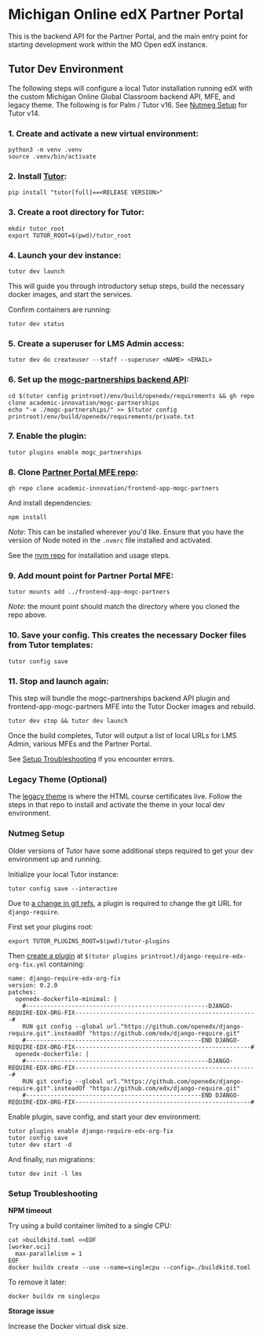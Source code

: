 # Michigan Online edX Partner Portal

This is the backend API for the Partner Portal, and the main entry point for starting development work within the MO Open edX instance.

## Tutor Dev Environment

The following steps will configure a local Tutor installation running edX with the custom Michigan Online Global Classroom backend API, MFE, and legacy theme. The following is for Palm / Tutor v16. See [Nutmeg Setup](#nutmeg-setup) for Tutor v14.

### 1. Create and activate a new virtual environment:

```
python3 -m venv .venv
source .venv/bin/activate
```

### 2. Install [Tutor](https://github.com/overhangio/tutor/releases):
```
pip install "tutor[full]==<RELEASE VERSION>"
```

### 3. Create a root directory for Tutor:
```
mkdir tutor_root
export TUTOR_ROOT=$(pwd)/tutor_root
```

### 4. Launch your dev instance:
```
tutor dev launch
```

This will guide you through introductory setup steps, build the necessary docker images, and start the services.

Confirm containers are running:
```
tutor dev status
```

### 5. Create a superuser for LMS Admin access:
```
tutor dev do createuser --staff --superuser <NAME> <EMAIL>
```

### 6. Set up the [mogc-partnerships backend API](https://github.com/academic-innovation/mogc-partnerships):
```
cd $(tutor config printroot)/env/build/openedx/requirements && gh repo clone academic-innovation/mogc-partnerships
echo "-e ./mogc-partnerships/" >> $(tutor config printroot)/env/build/openedx/requirements/private.txt
```

### 7. Enable the plugin:
```
tutor plugins enable mogc_partnerships
```

### 8. Clone [Partner Portal MFE repo](https://github.com/academic-innovation/frontend-app-mogc-partners):
```
gh repo clone academic-innovation/frontend-app-mogc-partners
```
And install dependencies:
```
npm install
```
*Note*: This can be installed wherever you'd like. Ensure that you have the version of Node noted in the `.nvmrc` file installed and activated.

See the [nvm repo](https://github.com/nvm-sh/nvm) for installation and usage steps.

### 9. Add mount point for Partner Portal MFE:
```
tutor mounts add ../frontend-app-mogc-partners
```
*Note*: the mount point should match the directory where you cloned the repo above.

### 10. Save your config. This creates the necessary Docker files from Tutor templates:
```
tutor config save
```

### 11. Stop and launch again:

This step will bundle the mogc-partnerships backend API plugin and frontend-app-mogc-partners MFE into the Tutor Docker images and rebuild.
```
tutor dev stop && tutor dev launch
```

Once the build completes, Tutor will output a list of local URLs for LMS Admin, various MFEs and the Partner Portal.

See [Setup Troubleshooting](#setup-troubleshooting) if you encounter errors.

### Legacy Theme (Optional)

The [legacy theme](https://github.com/academic-innovation/mogc-theme) is where the HTML course certificates live. Follow the steps in that repo to install and activate the theme in your local dev environment.


### Nutmeg Setup

Older versions of Tutor have some additional steps required to get your dev environment up and running.

Initialize your local Tutor instance:
```
tutor config save --interactive
```

Due to [a change in git refs](https://discuss.openedx.org/t/please-update-your-git-urls-for-edx-platform-and-several-other-repos/12387), a plugin is required to change the git URL for `django-require`.

First set your plugins root:
```
export TUTOR_PLUGINS_ROOT=$(pwd)/tutor-plugins
```

Then [create a plugin](https://docs.tutor.edly.io/tutorials/plugin.html#getting-started) at `$(tutor plugins printroot)/django-require-edx-org-fix.yml` containing:
```
name: django-require-edx-org-fix
version: 0.2.0
patches:
  openedx-dockerfile-minimal: |
    #----------------------------------------------------DJANGO-REQUIRE-EDX-ORG-FIX----------------------------------------------------#
    RUN git config --global url."https://github.com/openedx/django-require.git".insteadOf "https://github.com/edx/django-require.git"
    #--------------------------------------------------END DJANGO-REQUIRE-EDX-ORG-FIX--------------------------------------------------#
  openedx-dockerfile: |
    #----------------------------------------------------DJANGO-REQUIRE-EDX-ORG-FIX----------------------------------------------------#
    RUN git config --global url."https://github.com/openedx/django-require.git".insteadOf "https://github.com/edx/django-require.git"
    #--------------------------------------------------END DJANGO-REQUIRE-EDX-ORG-FIX--------------------------------------------------#
```

Enable plugin, save config, and start your dev environment:
```
tutor plugins enable django-require-edx-org-fix
tutor config save
tutor dev start -d
```
And finally, run migrations:
```
tutor dev init -l lms
```

### Setup Troubleshooting

**NPM timeout**

Try using a build container limited to a single CPU:
```
cat >buildkitd.toml <<EOF
[worker.oci]
  max-parallelism = 1
EOF
docker buildx create --use --name=singlecpu --config=./buildkitd.toml
```
To remove it later:
```
docker buildx rm singlecpu
```

**Storage issue**

Increase the Docker virtual disk size.
